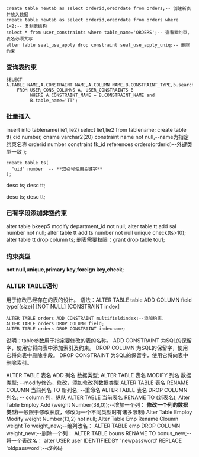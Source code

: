 ```
create table newtab as select orderid,oredrdate from orders;-- 创建新表并放入数据
create table newtab as select orderid,oredrdate from orders where 1=2;-- 复制表结构
select * from user_constraints where table_name='ORDERS';-- 查看表约束,表名必须大写
alter table seal_use_apply drop constraint seal_use_apply_uniq;-- 删除约束
```

### 查询表约束

```
SELECT A.TABLE_NAME,A.CONSTRAINT_NAME,A.COLUMN_NAME,B.CONSTRAINT_TYPE,b.search_condition
    FROM USER_CONS_COLUMNS A, USER_CONSTRAINTS B
         WHERE A.CONSTRAINT_NAME = B.CONSTRAINT_NAME and
         B.table_name='TT';
```

### 批量插入

insert into tablename(lie1,lie2) select lie1,lie2 from tablename;
create table tt(
  cid number,
  cname varchar2(20) constraint name not null,--name为指定约束名称
  orderid number constraint fk_id references orders(orderid)--外键类型一致
);

```
create table ts(
  "uid" number  -- **双引号使用关键字**
);
```

desc ts;
desc tt;

desc ts;
desc tt;

### 已有字段添加非空约束

alter table bkeep5 modify  department_id not null;
alter table tt add sal number not null;
alter table tt add ts number not null unique check(ts>10);
alter table tt drop column ts;
删表需要权限：grant drop table tou1;

### 约束类型

**not null**,**unique**,**primary key**,**foreign key**,**check**;

### ALTER TABLE语句

用于修改已经存在的表的设计。
语法：ALTER TABLE table ADD COLUMN field type[(size)] [NOT NULL] [CONSTRAINT index]

```
ALTER TABLE orders ADD CONSTRAINT multifieldindex;--添加约束。
ALTER TABLE orders DROP COLUMN field;
ALTER TABLE orders DROP CONSTRAINT indexname;
```

说明：table参数用于指定要修改的表的名称。
ADD CONSTRAINT 为SQL的保留字，使用它将向表中添加索引及约束。
DROP COLUMN 为SQL的保留字，使用它将向表中删除字段。
DROP CONSTRAINT 为SQL的保留字，使用它将向表中删除索引。

ALTER TABLE 表名 ADD 列名 数据类型; 
ALTER TABLE 表名 MODIFY 列名 数据类型; --modify修饰，修改，添加修改列数据类型
ALTER TABLE 表名 RENAME COLUMN 当前列名 TO 新列名; --重命名
ALTER TABLE 表名 DROP COLUMN 列名; -- column 列，纵队
ALTER TABLE 当前表名 RENAME TO (新表名);
Alter Table Employ Add (weight Number(38,0));--增加一个列：
**修改一个列的数据类型**(一般限于修改长度，修改为一个不同类型时有诸多限制)
Alter Table Employ Modify weight Number(13,2) not null;
Alter Table Emp Rename Cloumn weight To weight_new;--给列改名：
ALTER TABLE emp DROP COLUMN weight_new;--删除一个列：
ALTER TABLE bouns RENAME TO bonus_new;--将一个表改名：
alter USER user IDENTIFIEDBY 'newpassword' REPLACE 'oldpassword';--改密码